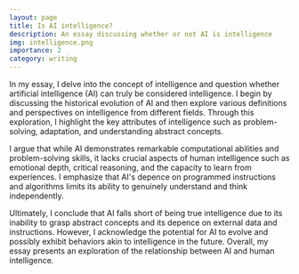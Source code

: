 ```yaml
---
layout: page
title: Is AI intelligence?
description: An essay discussing whether or not AI is intelligence
img: intelligence.png
importance: 2
category: writing
---
```


In my essay, I delve into the concept of intelligence and question whether artificial intelligence (AI) can truly be considered intelligence. I begin by discussing the historical evolution of AI and then explore various definitions and perspectives on intelligence from different fields. Through this exploration, I highlight the key attributes of intelligence such as problem-solving, adaptation, and understanding abstract concepts.

I argue that while AI demonstrates remarkable computational abilities and problem-solving skills, it lacks crucial aspects of human intelligence such as emotional depth, critical reasoning, and the capacity to learn from experiences. I emphasize that AI's depence on programmed instructions and algorithms limits its ability to genuinely understand and think independently.

Ultimately, I conclude that AI falls short of being true intelligence due to its inability to grasp abstract concepts and its depence on external data and instructions. However, I acknowledge the potential for AI to evolve and possibly exhibit behaviors akin to intelligence in the future. Overall, my essay presents an exploration of the relationship between AI and human intelligence.
